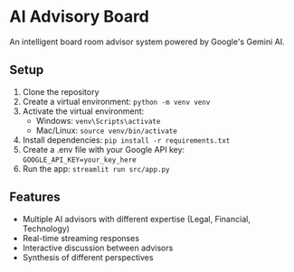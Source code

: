 # AI Advisory Board

An intelligent board room advisor system powered by Google's Gemini AI.

## Setup
1. Clone the repository
2. Create a virtual environment: `python -m venv venv`
3. Activate the virtual environment: 
   - Windows: `venv\Scripts\activate`
   - Mac/Linux: `source venv/bin/activate`
4. Install dependencies: `pip install -r requirements.txt`
5. Create a .env file with your Google API key: `GOOGLE_API_KEY=your_key_here`
6. Run the app: `streamlit run src/app.py`

## Features
- Multiple AI advisors with different expertise (Legal, Financial, Technology)
- Real-time streaming responses
- Interactive discussion between advisors
- Synthesis of different perspectives
